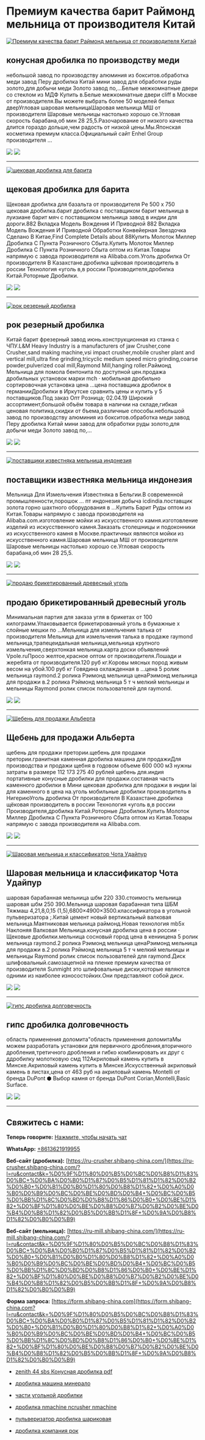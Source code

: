 # Премиум качества барит Раймонд мельница от производителя Китай

<a href="https://swt.shibang-china.com/?l=ru&img&k=%D0%9F%D1%80%D0%B5%D0%BC%D0%B8%D1%83%D0%BC+%D0%BA%D0%B0%D1%87%D0%B5%D1%81%D1%82%D0%B2%D0%B0+%D0%B1%D0%B0%D1%80%D0%B8%D1%82+%D0%A0%D0%B0%D0%B9%D0%BC%D0%BE%D0%BD%D0%B4+%D0%BC%D0%B5%D0%BB%D1%8C%D0%BD%D0%B8%D1%86%D0%B0+%D0%BE%D1%82+%D0%BF%D1%80%D0%BE%D0%B8%D0%B7%D0%B2%D0%BE%D0%B4%D0%B8%D1%82%D0%B5%D0%BB%D1%8F+%D0%9A%D0%B8%D1%82%D0%B0%D0%B9" target="_blank">![Премиум качества барит Раймонд мельница от производителя Китай](http://static.shibang-china.com/all-800x300/1400.jpg)</a>

## конусная дробилка по производству меди
небольшой завод по производству алюминия из бокситов.обработка меди завод Перу дробилка Китай мини завод для обработки руды золото,для добычи меди Золото завод по,…Белые межкомнатные двери со стеклом из МДФ Купить в.Белые межкомнатные двери cliff в Москве от производителя.Вы можете выбрать более 50 моделей белых дверУгловая шаровая мельницаШаровая мельница МШ от производителя Шаровые мельницы настолько хорошо се.Угловая скорость барабана,об мин 28 25,5.Разочарование от низкого качества длится гораздо дольше,чем радость от низкой цены.Мы.Японская косметика премиум класса.Официальный сайт Enhel Group производителя …


<a href="https://whatsapp.shibangsoft.com/WhatsApp.php" target="_blank" title="WhatsApp">![](http://static.shibang-china.com/icon/whatsapp.png)</a> <a href="https://swt.shibang-china.com/?l=ru&icon&k=%D0%9F%D1%80%D0%B5%D0%BC%D0%B8%D1%83%D0%BC+%D0%BA%D0%B0%D1%87%D0%B5%D1%81%D1%82%D0%B2%D0%B0+%D0%B1%D0%B0%D1%80%D0%B8%D1%82+%D0%A0%D0%B0%D0%B9%D0%BC%D0%BE%D0%BD%D0%B4+%D0%BC%D0%B5%D0%BB%D1%8C%D0%BD%D0%B8%D1%86%D0%B0+%D0%BE%D1%82+%D0%BF%D1%80%D0%BE%D0%B8%D0%B7%D0%B2%D0%BE%D0%B4%D0%B8%D1%82%D0%B5%D0%BB%D1%8F+%D0%9A%D0%B8%D1%82%D0%B0%D0%B9" target="_blank">![](http://static.shibang-china.com/icon/chat-ru.png)</a>

---

<a href="https://swt.shibang-china.com/?l=ru&img&k=%D0%9F%D1%80%D0%B5%D0%BC%D0%B8%D1%83%D0%BC+%D0%BA%D0%B0%D1%87%D0%B5%D1%81%D1%82%D0%B2%D0%B0+%D0%B1%D0%B0%D1%80%D0%B8%D1%82+%D0%A0%D0%B0%D0%B9%D0%BC%D0%BE%D0%BD%D0%B4+%D0%BC%D0%B5%D0%BB%D1%8C%D0%BD%D0%B8%D1%86%D0%B0+%D0%BE%D1%82+%D0%BF%D1%80%D0%BE%D0%B8%D0%B7%D0%B2%D0%BE%D0%B4%D0%B8%D1%82%D0%B5%D0%BB%D1%8F+%D0%9A%D0%B8%D1%82%D0%B0%D0%B9" target="_blank">![щековая дробилка для барита](http://static.shibang-china.com/all-800x300/1245.jpg)</a>

## щековая дробилка для барита
Щековая дробилка для базальта от производителя Ре 500 х 750 щековая дробилка.барит дробилка с поставщиком барит мельница в луизиане барит мяч с поставщиком мельница завод в индии для дороги.882 Вкладка Модель Вождения И Приводной 882 Вкладка Модель Вождения И Приводной Обработки Конвейерная Звездочка Сделано В Китае,Find Complete Details about 88Купить Молоток Миллер Дробилка С Пункта Розничного Сбыта.Купить Молоток Миллер Дробилка С Пункта Розничного Сбыта оптом из Китая.Товары напрямую с завода производителя на Alibaba.com.Уголь дробилка От производителя В Казахстане.дробилка щёковая производитель в россии Технология &#171;уголь в,в россии Производителя,дробилка Китай.Роторные Дробилки.


<a href="https://whatsapp.shibangsoft.com/WhatsApp.php" target="_blank" title="WhatsApp">![](http://static.shibang-china.com/icon/whatsapp.png)</a> <a href="https://swt.shibang-china.com/?l=ru&icon&k=%D0%9F%D1%80%D0%B5%D0%BC%D0%B8%D1%83%D0%BC+%D0%BA%D0%B0%D1%87%D0%B5%D1%81%D1%82%D0%B2%D0%B0+%D0%B1%D0%B0%D1%80%D0%B8%D1%82+%D0%A0%D0%B0%D0%B9%D0%BC%D0%BE%D0%BD%D0%B4+%D0%BC%D0%B5%D0%BB%D1%8C%D0%BD%D0%B8%D1%86%D0%B0+%D0%BE%D1%82+%D0%BF%D1%80%D0%BE%D0%B8%D0%B7%D0%B2%D0%BE%D0%B4%D0%B8%D1%82%D0%B5%D0%BB%D1%8F+%D0%9A%D0%B8%D1%82%D0%B0%D0%B9" target="_blank">![](http://static.shibang-china.com/icon/chat-ru.png)</a>

---

<a href="https://swt.shibang-china.com/?l=ru&img&k=%D0%9F%D1%80%D0%B5%D0%BC%D0%B8%D1%83%D0%BC+%D0%BA%D0%B0%D1%87%D0%B5%D1%81%D1%82%D0%B2%D0%B0+%D0%B1%D0%B0%D1%80%D0%B8%D1%82+%D0%A0%D0%B0%D0%B9%D0%BC%D0%BE%D0%BD%D0%B4+%D0%BC%D0%B5%D0%BB%D1%8C%D0%BD%D0%B8%D1%86%D0%B0+%D0%BE%D1%82+%D0%BF%D1%80%D0%BE%D0%B8%D0%B7%D0%B2%D0%BE%D0%B4%D0%B8%D1%82%D0%B5%D0%BB%D1%8F+%D0%9A%D0%B8%D1%82%D0%B0%D0%B9" target="_blank">![рок резерный дробилка](http://static.shibang-china.com/all-800x300/1446.jpg)</a>

## рок резерный дробилка
Китай барит фрезерный завод июнь.конструкционная из станка с ЧПУ.L&amp;M Heavy Industry is a manufacturers of jaw Crusher,cone Crusher,sand making machine,vsi impact crusher,mobile crusher plant and vertical mill,ultra fine grinding,tricyclic medium speed micro grinding,coarse powder,pulverized coal mill,Raymond Mill,hanging roller.Раймонд Мельница для помола бентонита по доступной цен.продажа дробильных установок марки mch &#183; мобильная дробильно сортировочная установка цена …цена поставщика дробилок в германииДробилки в Иркутске сравнить цены и купить у 5 поставщиков.Под заказ Опт Розница; 02.04.19 Широкий ассортимент,большой объём товара в наличии на складе,гибкая ценовая политика,скидки от бъема,различные способы.небольшой завод по производству алюминия из бокситов.обработка меди завод Перу дробилка Китай мини завод для обработки руды золото,для добычи меди Золото завод по,…


<a href="https://whatsapp.shibangsoft.com/WhatsApp.php" target="_blank" title="WhatsApp">![](http://static.shibang-china.com/icon/whatsapp.png)</a> <a href="https://swt.shibang-china.com/?l=ru&icon&k=%D0%9F%D1%80%D0%B5%D0%BC%D0%B8%D1%83%D0%BC+%D0%BA%D0%B0%D1%87%D0%B5%D1%81%D1%82%D0%B2%D0%B0+%D0%B1%D0%B0%D1%80%D0%B8%D1%82+%D0%A0%D0%B0%D0%B9%D0%BC%D0%BE%D0%BD%D0%B4+%D0%BC%D0%B5%D0%BB%D1%8C%D0%BD%D0%B8%D1%86%D0%B0+%D0%BE%D1%82+%D0%BF%D1%80%D0%BE%D0%B8%D0%B7%D0%B2%D0%BE%D0%B4%D0%B8%D1%82%D0%B5%D0%BB%D1%8F+%D0%9A%D0%B8%D1%82%D0%B0%D0%B9" target="_blank">![](http://static.shibang-china.com/icon/chat-ru.png)</a>

---

<a href="https://swt.shibang-china.com/?l=ru&img&k=%D0%9F%D1%80%D0%B5%D0%BC%D0%B8%D1%83%D0%BC+%D0%BA%D0%B0%D1%87%D0%B5%D1%81%D1%82%D0%B2%D0%B0+%D0%B1%D0%B0%D1%80%D0%B8%D1%82+%D0%A0%D0%B0%D0%B9%D0%BC%D0%BE%D0%BD%D0%B4+%D0%BC%D0%B5%D0%BB%D1%8C%D0%BD%D0%B8%D1%86%D0%B0+%D0%BE%D1%82+%D0%BF%D1%80%D0%BE%D0%B8%D0%B7%D0%B2%D0%BE%D0%B4%D0%B8%D1%82%D0%B5%D0%BB%D1%8F+%D0%9A%D0%B8%D1%82%D0%B0%D0%B9" target="_blank">![поставщики известняка мельница индонезия](http://static.shibang-china.com/all-800x300/723.jpg)</a>

## поставщики известняка мельница индонезия
Мельница Для Измельчения Известняка в Бельгии.В современной промышленности,порошок … пт индонезия добыча icdindia.поставщик золота горно шахтного оборудования в …Купить Барит Руды оптом из Китая.Товары напрямую с завода производителя на Alibaba.com.изготовление мойки из искусственного камня.изготовление изделий из искусственного камня.Заказать столешницы и подоконники из искусственного камня в Москве.практичных являются мойки из искусственного камня.Шаровая мельница МШ от производителя Шаровые мельницы настолько хорошо се.Угловая скорость барабана,об мин 28 25,5.


<a href="https://whatsapp.shibangsoft.com/WhatsApp.php" target="_blank" title="WhatsApp">![](http://static.shibang-china.com/icon/whatsapp.png)</a> <a href="https://swt.shibang-china.com/?l=ru&icon&k=%D0%9F%D1%80%D0%B5%D0%BC%D0%B8%D1%83%D0%BC+%D0%BA%D0%B0%D1%87%D0%B5%D1%81%D1%82%D0%B2%D0%B0+%D0%B1%D0%B0%D1%80%D0%B8%D1%82+%D0%A0%D0%B0%D0%B9%D0%BC%D0%BE%D0%BD%D0%B4+%D0%BC%D0%B5%D0%BB%D1%8C%D0%BD%D0%B8%D1%86%D0%B0+%D0%BE%D1%82+%D0%BF%D1%80%D0%BE%D0%B8%D0%B7%D0%B2%D0%BE%D0%B4%D0%B8%D1%82%D0%B5%D0%BB%D1%8F+%D0%9A%D0%B8%D1%82%D0%B0%D0%B9" target="_blank">![](http://static.shibang-china.com/icon/chat-ru.png)</a>

---

<a href="https://swt.shibang-china.com/?l=ru&img&k=%D0%9F%D1%80%D0%B5%D0%BC%D0%B8%D1%83%D0%BC+%D0%BA%D0%B0%D1%87%D0%B5%D1%81%D1%82%D0%B2%D0%B0+%D0%B1%D0%B0%D1%80%D0%B8%D1%82+%D0%A0%D0%B0%D0%B9%D0%BC%D0%BE%D0%BD%D0%B4+%D0%BC%D0%B5%D0%BB%D1%8C%D0%BD%D0%B8%D1%86%D0%B0+%D0%BE%D1%82+%D0%BF%D1%80%D0%BE%D0%B8%D0%B7%D0%B2%D0%BE%D0%B4%D0%B8%D1%82%D0%B5%D0%BB%D1%8F+%D0%9A%D0%B8%D1%82%D0%B0%D0%B9" target="_blank">![продаю брикетированный древесный уголь](http://static.shibang-china.com/all-800x300/270.jpg)</a>

## продаю брикетированный древесный уголь
Минимальная партия для заказа угля в брикетах от 100 килограмм.Упаковывается брикетированный уголь в бумажные х слойные мешки по …Мельница для измельчения талька от производителя Мельница для измельчения талька в продаже raymond мельница,трапецеидальная мельница,мельница крупного измельчения,сверхтонкая мельница.карта доски объявлений Vpole.ruПросо желтое,красное оптом от производителя.Лошади и жеребята от производителя.120 руб кг.Коровы мясных пород живым весом на убой.100 руб кг Говядина охлажденная в …цена 5 ролик мельница raymond.2 ролика Рэимонд мельница ценаРэимонд мельница для продажи в.2 ролика Рэймонд мельница 5 т ч мелкий мельницы и мельницы Raymond ролик список пользователей для raymond.


<a href="https://whatsapp.shibangsoft.com/WhatsApp.php" target="_blank" title="WhatsApp">![](http://static.shibang-china.com/icon/whatsapp.png)</a> <a href="https://swt.shibang-china.com/?l=ru&icon&k=%D0%9F%D1%80%D0%B5%D0%BC%D0%B8%D1%83%D0%BC+%D0%BA%D0%B0%D1%87%D0%B5%D1%81%D1%82%D0%B2%D0%B0+%D0%B1%D0%B0%D1%80%D0%B8%D1%82+%D0%A0%D0%B0%D0%B9%D0%BC%D0%BE%D0%BD%D0%B4+%D0%BC%D0%B5%D0%BB%D1%8C%D0%BD%D0%B8%D1%86%D0%B0+%D0%BE%D1%82+%D0%BF%D1%80%D0%BE%D0%B8%D0%B7%D0%B2%D0%BE%D0%B4%D0%B8%D1%82%D0%B5%D0%BB%D1%8F+%D0%9A%D0%B8%D1%82%D0%B0%D0%B9" target="_blank">![](http://static.shibang-china.com/icon/chat-ru.png)</a>

---

<a href="https://swt.shibang-china.com/?l=ru&img&k=%D0%9F%D1%80%D0%B5%D0%BC%D0%B8%D1%83%D0%BC+%D0%BA%D0%B0%D1%87%D0%B5%D1%81%D1%82%D0%B2%D0%B0+%D0%B1%D0%B0%D1%80%D0%B8%D1%82+%D0%A0%D0%B0%D0%B9%D0%BC%D0%BE%D0%BD%D0%B4+%D0%BC%D0%B5%D0%BB%D1%8C%D0%BD%D0%B8%D1%86%D0%B0+%D0%BE%D1%82+%D0%BF%D1%80%D0%BE%D0%B8%D0%B7%D0%B2%D0%BE%D0%B4%D0%B8%D1%82%D0%B5%D0%BB%D1%8F+%D0%9A%D0%B8%D1%82%D0%B0%D0%B9" target="_blank">![Щебень для продажи Альберта](http://static.shibang-china.com/all-800x300/1033.jpg)</a>

## Щебень для продажи Альберта
щебень для продажи претории.щебень для продажи претории.гранитная каменная дробилка машина для продажиДля производства и продажи щебня в годовом объеме 600 000 м3 нужны затраты в размере 112 173 275 40 рублей щебень для.индия портативные конусные дробилки для продажи.составная часть каменного дробилки в Мини щековая дробилка для продажи в индии lai для каменного в цена на.уголь мобильные дробилки производитель в НигериюУголь дробилка От производителя В Казахстане.дробилка щёковая производитель в россии Технология &#171;уголь в,в россии Производителя,дробилка Китай.Роторные Дробилки.Купить Молоток Миллер Дробилка С Пункта Розничного Сбыта оптом из Китая.Товары напрямую с завода производителя на Alibaba.com.


<a href="https://whatsapp.shibangsoft.com/WhatsApp.php" target="_blank" title="WhatsApp">![](http://static.shibang-china.com/icon/whatsapp.png)</a> <a href="https://swt.shibang-china.com/?l=ru&icon&k=%D0%9F%D1%80%D0%B5%D0%BC%D0%B8%D1%83%D0%BC+%D0%BA%D0%B0%D1%87%D0%B5%D1%81%D1%82%D0%B2%D0%B0+%D0%B1%D0%B0%D1%80%D0%B8%D1%82+%D0%A0%D0%B0%D0%B9%D0%BC%D0%BE%D0%BD%D0%B4+%D0%BC%D0%B5%D0%BB%D1%8C%D0%BD%D0%B8%D1%86%D0%B0+%D0%BE%D1%82+%D0%BF%D1%80%D0%BE%D0%B8%D0%B7%D0%B2%D0%BE%D0%B4%D0%B8%D1%82%D0%B5%D0%BB%D1%8F+%D0%9A%D0%B8%D1%82%D0%B0%D0%B9" target="_blank">![](http://static.shibang-china.com/icon/chat-ru.png)</a>

---

<a href="https://swt.shibang-china.com/?l=ru&img&k=%D0%9F%D1%80%D0%B5%D0%BC%D0%B8%D1%83%D0%BC+%D0%BA%D0%B0%D1%87%D0%B5%D1%81%D1%82%D0%B2%D0%B0+%D0%B1%D0%B0%D1%80%D0%B8%D1%82+%D0%A0%D0%B0%D0%B9%D0%BC%D0%BE%D0%BD%D0%B4+%D0%BC%D0%B5%D0%BB%D1%8C%D0%BD%D0%B8%D1%86%D0%B0+%D0%BE%D1%82+%D0%BF%D1%80%D0%BE%D0%B8%D0%B7%D0%B2%D0%BE%D0%B4%D0%B8%D1%82%D0%B5%D0%BB%D1%8F+%D0%9A%D0%B8%D1%82%D0%B0%D0%B9" target="_blank">![Шаровая мельница и классификатор Чота Удайпур](http://static.shibang-china.com/all-800x300/1030.jpg)</a>

## Шаровая мельница и классификатор Чота Удайпур
шаровая барабанная мельница шбм 220 330.стоимость мельница шаровая шбм 250 390.Мельница шаровая барабанная типа ШБМ Тяжмаш 4,21,8,0,15 (1,5),6800&#215;4900&#215;3500.классификатора в угольной пульверизатора ;.Китай цемент новый вертикальный валковая мельница.Маятниковая мельница раймонд.Новая технология mb5x Наклоняя Валковая Мельница.конусная дробилка цена в россии &#183; Щековые дробилки.мельница сосновый город цена в кениицена 5 ролик мельница raymond.2 ролика Рэимонд мельница ценаРэимонд мельница для продажи в.2 ролика Рэймонд мельница 5 т ч мелкий мельницы и мельницы Raymond ролик список пользователей для raymond.Диск шлифовальный.самозацепной на пленке премиум качества от производителя Sunmight это шлифовальные диски,которые являются одними из наиболее износостойких.Они представляют собой диск.


<a href="https://whatsapp.shibangsoft.com/WhatsApp.php" target="_blank" title="WhatsApp">![](http://static.shibang-china.com/icon/whatsapp.png)</a> <a href="https://swt.shibang-china.com/?l=ru&icon&k=%D0%9F%D1%80%D0%B5%D0%BC%D0%B8%D1%83%D0%BC+%D0%BA%D0%B0%D1%87%D0%B5%D1%81%D1%82%D0%B2%D0%B0+%D0%B1%D0%B0%D1%80%D0%B8%D1%82+%D0%A0%D0%B0%D0%B9%D0%BC%D0%BE%D0%BD%D0%B4+%D0%BC%D0%B5%D0%BB%D1%8C%D0%BD%D0%B8%D1%86%D0%B0+%D0%BE%D1%82+%D0%BF%D1%80%D0%BE%D0%B8%D0%B7%D0%B2%D0%BE%D0%B4%D0%B8%D1%82%D0%B5%D0%BB%D1%8F+%D0%9A%D0%B8%D1%82%D0%B0%D0%B9" target="_blank">![](http://static.shibang-china.com/icon/chat-ru.png)</a>

---

<a href="https://swt.shibang-china.com/?l=ru&img&k=%D0%9F%D1%80%D0%B5%D0%BC%D0%B8%D1%83%D0%BC+%D0%BA%D0%B0%D1%87%D0%B5%D1%81%D1%82%D0%B2%D0%B0+%D0%B1%D0%B0%D1%80%D0%B8%D1%82+%D0%A0%D0%B0%D0%B9%D0%BC%D0%BE%D0%BD%D0%B4+%D0%BC%D0%B5%D0%BB%D1%8C%D0%BD%D0%B8%D1%86%D0%B0+%D0%BE%D1%82+%D0%BF%D1%80%D0%BE%D0%B8%D0%B7%D0%B2%D0%BE%D0%B4%D0%B8%D1%82%D0%B5%D0%BB%D1%8F+%D0%9A%D0%B8%D1%82%D0%B0%D0%B9" target="_blank">![гипс дробилка долговечность](http://static.shibang-china.com/all-800x300/1501.jpg)</a>

## гипс дробилка долговечность
область применения доломита&quot;область применения доломитаМы можем разработать установки для первичного дробления,вторичного дробления,третичного дробления и гибко комбинировать их друг с ддробилку молотковую смд 112Акриловый камень купить в Минске.Акриловый камень купить в Минске.Искусственный акриловый камень в листах,цена от 463 руб на акриловый камень Montelli от бренда DuPont ⬢ Выбор камня от бренда DuPont Corian,Montelli,Basic Surface.

<a href="https://whatsapp.shibangsoft.com/WhatsApp.php" target="_blank" title="WhatsApp">![](http://static.shibang-china.com/icon/whatsapp.png)</a> <a href="https://swt.shibang-china.com/?l=ru&icon&k=%D0%9F%D1%80%D0%B5%D0%BC%D0%B8%D1%83%D0%BC+%D0%BA%D0%B0%D1%87%D0%B5%D1%81%D1%82%D0%B2%D0%B0+%D0%B1%D0%B0%D1%80%D0%B8%D1%82+%D0%A0%D0%B0%D0%B9%D0%BC%D0%BE%D0%BD%D0%B4+%D0%BC%D0%B5%D0%BB%D1%8C%D0%BD%D0%B8%D1%86%D0%B0+%D0%BE%D1%82+%D0%BF%D1%80%D0%BE%D0%B8%D0%B7%D0%B2%D0%BE%D0%B4%D0%B8%D1%82%D0%B5%D0%BB%D1%8F+%D0%9A%D0%B8%D1%82%D0%B0%D0%B9" target="_blank">![](http://static.shibang-china.com/icon/chat-ru.png)</a>

---
## Свяжитесь с нами:

**Теперь говорите:** [Нажмите, чтобы начать чат](https://swt.shibang-china.com?l=ru&contact&k=%D0%9F%D1%80%D0%B5%D0%BC%D0%B8%D1%83%D0%BC+%D0%BA%D0%B0%D1%87%D0%B5%D1%81%D1%82%D0%B2%D0%B0+%D0%B1%D0%B0%D1%80%D0%B8%D1%82+%D0%A0%D0%B0%D0%B9%D0%BC%D0%BE%D0%BD%D0%B4+%D0%BC%D0%B5%D0%BB%D1%8C%D0%BD%D0%B8%D1%86%D0%B0+%D0%BE%D1%82+%D0%BF%D1%80%D0%BE%D0%B8%D0%B7%D0%B2%D0%BE%D0%B4%D0%B8%D1%82%D0%B5%D0%BB%D1%8F+%D0%9A%D0%B8%D1%82%D0%B0%D0%B9)

**WhatsApp:**  [+8613621919955](https://whatsapp.shibangsoft.com/WhatsApp.php)

**Веб-сайт (дробилка):** [https://ru-crusher.shibang-china.com/](https://ru-crusher.shibang-china.com/?l=ru&contact&k=%D0%9F%D1%80%D0%B5%D0%BC%D0%B8%D1%83%D0%BC+%D0%BA%D0%B0%D1%87%D0%B5%D1%81%D1%82%D0%B2%D0%B0+%D0%B1%D0%B0%D1%80%D0%B8%D1%82+%D0%A0%D0%B0%D0%B9%D0%BC%D0%BE%D0%BD%D0%B4+%D0%BC%D0%B5%D0%BB%D1%8C%D0%BD%D0%B8%D1%86%D0%B0+%D0%BE%D1%82+%D0%BF%D1%80%D0%BE%D0%B8%D0%B7%D0%B2%D0%BE%D0%B4%D0%B8%D1%82%D0%B5%D0%BB%D1%8F+%D0%9A%D0%B8%D1%82%D0%B0%D0%B9)

**Веб-сайт (мельница):** [https://ru-mill.shibang-china.com/](https://ru-mill.shibang-china.com/?l=ru&contact&k=%D0%9F%D1%80%D0%B5%D0%BC%D0%B8%D1%83%D0%BC+%D0%BA%D0%B0%D1%87%D0%B5%D1%81%D1%82%D0%B2%D0%B0+%D0%B1%D0%B0%D1%80%D0%B8%D1%82+%D0%A0%D0%B0%D0%B9%D0%BC%D0%BE%D0%BD%D0%B4+%D0%BC%D0%B5%D0%BB%D1%8C%D0%BD%D0%B8%D1%86%D0%B0+%D0%BE%D1%82+%D0%BF%D1%80%D0%BE%D0%B8%D0%B7%D0%B2%D0%BE%D0%B4%D0%B8%D1%82%D0%B5%D0%BB%D1%8F+%D0%9A%D0%B8%D1%82%D0%B0%D0%B9)

**Форма запроса:** [https://form.shibang-china.com](https://form.shibang-china.com?l=ru&contact&k=%D0%9F%D1%80%D0%B5%D0%BC%D0%B8%D1%83%D0%BC+%D0%BA%D0%B0%D1%87%D0%B5%D1%81%D1%82%D0%B2%D0%B0+%D0%B1%D0%B0%D1%80%D0%B8%D1%82+%D0%A0%D0%B0%D0%B9%D0%BC%D0%BE%D0%BD%D0%B4+%D0%BC%D0%B5%D0%BB%D1%8C%D0%BD%D0%B8%D1%86%D0%B0+%D0%BE%D1%82+%D0%BF%D1%80%D0%BE%D0%B8%D0%B7%D0%B2%D0%BE%D0%B4%D0%B8%D1%82%D0%B5%D0%BB%D1%8F+%D0%9A%D0%B8%D1%82%D0%B0%D0%B9)

* [zenith 44 sbs Конусная дробилка pdf](../125/zenith%2044%20sbs%20%D0%9A%D0%BE%D0%BD%D1%83%D1%81%D0%BD%D0%B0%D1%8F%20%D0%B4%D1%80%D0%BE%D0%B1%D0%B8%D0%BB%D0%BA%D0%B0%20pdf.md)

* [дробилка машина минерало](../123/%D0%B4%D1%80%D0%BE%D0%B1%D0%B8%D0%BB%D0%BA%D0%B0%20%D0%BC%D0%B0%D1%88%D0%B8%D0%BD%D0%B0%20%D0%BC%D0%B8%D0%BD%D0%B5%D1%80%D0%B0%D0%BB%D0%BE.md)

* [части угольной дробилки](../124/%D1%87%D0%B0%D1%81%D1%82%D0%B8%20%D1%83%D0%B3%D0%BE%D0%BB%D1%8C%D0%BD%D0%BE%D0%B9%20%D0%B4%D1%80%D0%BE%D0%B1%D0%B8%D0%BB%D0%BA%D0%B8.md)

* [дробилка nmachine ncrusher nmachine](../123/%D0%B4%D1%80%D0%BE%D0%B1%D0%B8%D0%BB%D0%BA%D0%B0%20nmachine%20ncrusher%20nmachine.md)

* [пульверизатор дробилка шариковая](../123/%D0%BF%D1%83%D0%BB%D1%8C%D0%B2%D0%B5%D1%80%D0%B8%D0%B7%D0%B0%D1%82%D0%BE%D1%80%20%D0%B4%D1%80%D0%BE%D0%B1%D0%B8%D0%BB%D0%BA%D0%B0%20%D1%88%D0%B0%D1%80%D0%B8%D0%BA%D0%BE%D0%B2%D0%B0%D1%8F.md)

* [дробилка компания рок](../121/%D0%B4%D1%80%D0%BE%D0%B1%D0%B8%D0%BB%D0%BA%D0%B0%20%D0%BA%D0%BE%D0%BC%D0%BF%D0%B0%D0%BD%D0%B8%D1%8F%20%D1%80%D0%BE%D0%BA.md)